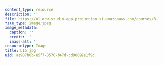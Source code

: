 ```yaml
---
content_type: resource
description: ''
file: https://ol-ocw-studio-app-production.s3.amazonaws.com/courses/8-13-14-experimental-physics-i-ii-junior-lab-fall-2016-spring-2017/ae907b8be5f78570b67dcd90092e1f9c_L15.jpg
file_type: image/jpeg
image_metadata:
  caption: ''
  credit: ''
  image-alt: ''
resourcetype: Image
title: L15.jpg
uid: ae907b8b-e5f7-8570-b67d-cd90092e1f9c
---
```

